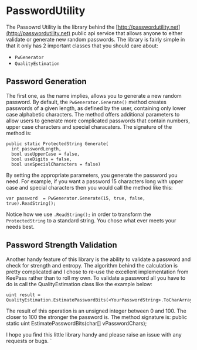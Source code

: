 # PasswordUtility
The Passowrd Utility is the library behind the [http://passwordutility.net](http://passwordutility.net) public api service that allows anyone to either validate or generate new random passwords. The library is fairly simple in that it only 
has 2 important classes that you should care about:

- `PwGenerator`
- `QualityEstimation`

## Password Generation
The first one, as the name implies, allows you to generate a new random password. By default, the `PwGenerator.Generate()` method
creates passwords of a given length, as defined by the user, containing only lower case alphabetic characters. The method offers
additional parameters to allow users to generate more complicated passwords that contain numbers, upper case characters and special
characaters. The signature of the method is:

    public static ProtectedString Generate(
      int passwordLength, 
      bool useUpperCase = false, 
      bool useDigits = false, 
      bool useSpecialCharacters = false)
      
By setting the appropriate parameters, you generate the password you need. For example, if you want a password 15 characters
long with upper case and special characters then you would call the method like this:

    var password  = PwGenerator.Generate(15, true, false, true).ReadString();

Notice how we use `.ReadString();` in order to transform the `ProtectedString` to a standard string. You chose what ever meets
your needs best. 

## Password Strength Validation
Another handy feature of this library is the ability to validate a password and check for strength and entropy. The algorithm
behind the calculation is pretty complicated and I chose to re-use the excellent implementation from KeePass rather than to 
roll my own. To validate a password all you have to do is call the QualityEstimation class like the example below:

    uint result = QualityEstimation.EstimatePasswordBits(<YourPasswordString>.ToCharArray());
    
The result of this operation is an unsigned integer between 0 and 100. The closer to 100 the stronger the password is. The method signature
is:
    public static uint EstimatePasswordBits(char[] vPasswordChars);

I hope you find this little library handy and please raise an issue with any requests or bugs.
`
